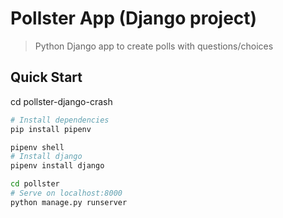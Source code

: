 # Pollster App (Django project)

> Python Django app to create polls with questions/choices

## Quick Start
cd pollster-django-crash
``` bash
# Install dependencies
pip install pipenv

pipenv shell
# Install django
pipenv install django

cd pollster
# Serve on localhost:8000
python manage.py runserver
```
